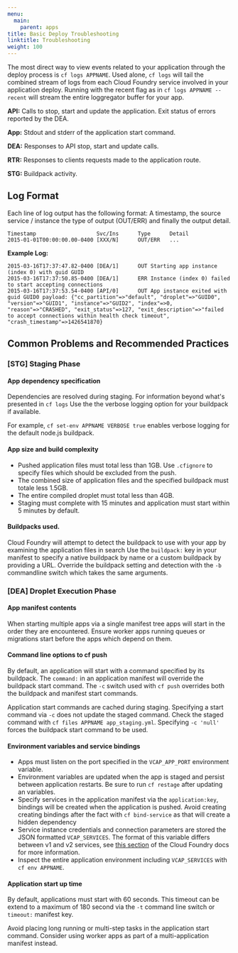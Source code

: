 ```yaml
---
menu:
  main:
    parent: apps
title: Basic Deploy Troubleshooting
linktitle: Troubleshooting
weight: 100
---
```


The most direct way to view events related to your application through the deploy process is `cf logs APPNAME`. Used alone, `cf logs` will tail the combined stream of logs from each Cloud Foundry service involved in your application deploy. Running with the recent flag as in `cf logs APPNAME --recent` will stream the entire loggregator buffer for your app.

**API:**
Calls to stop, start and update the application. Exit status of errors reported by the DEA.

**App:**
Stdout and stderr of the application start command.

**DEA:**
Responses to API stop, start and update calls.

**RTR:**
Responses to clients requests made to the application route.

**STG:**
Buildpack activity.

## Log Format

Each line of log output has the following format: A timestamp, the source service / instance the type of output (OUT/ERR) and finally the output detail.

	Timestamp                   Svc/Ins      Type      Detail
	2015-01-01T00:00:00.00-0400 [XXX/N]      OUT/ERR   ...

**Example Log:**

	2015-03-16T17:37:47.82-0400 [DEA/1]      OUT Starting app instance (index 0) with guid GUID
	2015-03-16T17:37:50.85-0400 [DEA/1]      ERR Instance (index 0) failed to start accepting connections
	2015-03-16T17:37:53.54-0400 [API/0]      OUT App instance exited with guid GUID0 payload: {"cc_partition"=>"default", "droplet"=>"GUID0", "version"=>"GUID1", "instance"=>"GUID2", "index"=>0, "reason"=>"CRASHED", "exit_status"=>127, "exit_description"=>"failed to accept connections within health check timeout", "crash_timestamp"=>1426541870}

## Common Problems and Recommended Practices

### [STG] Staging Phase

#### App dependency specification

Dependencies are resolved during staging. For information beyond what's presented in `cf logs` Use the the verbose logging option for your buildpack if available.

For example, `cf set-env APPNAME VERBOSE true` enables verbose logging for the default node.js buildpack.

#### App size and build complexity

- Pushed application files must total less than 1GB. Use `.cfignore` to specify files which should be excluded from the push.
- The combined size of application files and the specified buildpack must totale less 1.5GB.
- The entire compiled droplet must total less than 4GB.
- Staging must complete with 15 minutes and application must start within 5 minutes by default.

#### Buildpacks used.

Cloud Foundry will attempt to detect the buildpack to use with your app by examining the application files in search Use the `buildpack:` key in your manifest to specify a native buildpack by name or a custom buildpack by providing a URL. Override the buildpack setting and detection with the `-b` commandline switch which takes the same arguments.

### [DEA] Droplet Execution Phase

#### App manifest contents

When starting multiple apps via a single manifest tree apps will start in the order they are encountered. Ensure worker apps running queues or migrations start before the apps which depend on them.

#### Command line options to cf push

By default, an application will start with a command specified by its buildpack. The `command:` in an application manifest will override the buildpack start command. The `-c` switch used with `cf push` overrides both the buildpack and manifest start commands.

Application start commands are cached during staging. Specifying a start command via `-c` does not update the staged command. Check the staged command with `cf files APPNAME app_staging.yml`. Specifying `-c 'null'` forces the buildpack start command to be used.

#### Environment variables and service bindings

- Apps must listen on the port specified in the `VCAP_APP_PORT` environment variable.
- Environment variables are updated when the app is staged and persist between application restarts. Be sure to run `cf restage` after updating an variables.
- Specify services in the application manifest via the `application:key`, bindings will be created when the application is pushed. Avoid creating creating bindings after the fact with `cf bind-service` as that will create a hidden dependency
- Service instance credentials and connection parameters are stored the JSON formatted `VCAP_SERVICES`. The format of this variable differs between v1 and v2 services, see [this section](http://docs.cloudfoundry.org/devguide/deploy-apps/environment-variable.html#VCAP-SERVICES) of the Cloud Foundry docs for more information.
- Inspect the entire application environment including `VCAP_SERVICES` with `cf env APPNAME`.

#### Application start up time

By default, applications must start with 60 seconds. This timeout can be extend to a maximum of 180 second via the `-t` command line switch or `timeout:` manifest key.

Avoid placing long running or multi-step tasks in the application start command. Consider using worker apps as part of a multi-application manifest instead.
